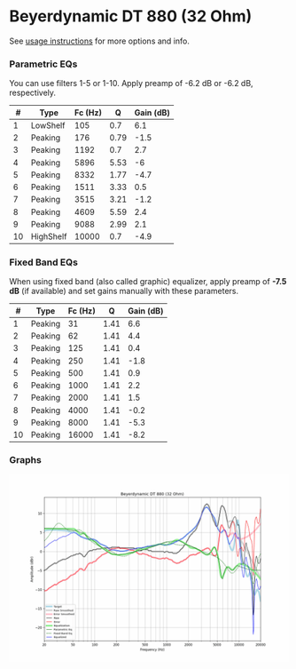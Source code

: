 # Beyerdynamic DT 880 (32 Ohm)
See [usage instructions](https://github.com/jaakkopasanen/AutoEq#usage) for more options and info.

### Parametric EQs
You can use filters 1-5 or 1-10. Apply preamp of -6.2 dB or -6.2 dB, respectively.

|   # | Type      |   Fc (Hz) |    Q |   Gain (dB) |
|-----|-----------|-----------|------|-------------|
|   1 | LowShelf  |       105 | 0.7  |         6.1 |
|   2 | Peaking   |       176 | 0.79 |        -1.5 |
|   3 | Peaking   |      1192 | 0.7  |         2.7 |
|   4 | Peaking   |      5896 | 5.53 |        -6   |
|   5 | Peaking   |      8332 | 1.77 |        -4.7 |
|   6 | Peaking   |      1511 | 3.33 |         0.5 |
|   7 | Peaking   |      3515 | 3.21 |        -1.2 |
|   8 | Peaking   |      4609 | 5.59 |         2.4 |
|   9 | Peaking   |      9088 | 2.99 |         2.1 |
|  10 | HighShelf |     10000 | 0.7  |        -4.9 |

### Fixed Band EQs
When using fixed band (also called graphic) equalizer, apply preamp of **-7.5 dB** (if available) and set gains manually with these parameters.

|   # | Type    |   Fc (Hz) |    Q |   Gain (dB) |
|-----|---------|-----------|------|-------------|
|   1 | Peaking |        31 | 1.41 |         6.6 |
|   2 | Peaking |        62 | 1.41 |         4.4 |
|   3 | Peaking |       125 | 1.41 |         0.4 |
|   4 | Peaking |       250 | 1.41 |        -1.8 |
|   5 | Peaking |       500 | 1.41 |         0.9 |
|   6 | Peaking |      1000 | 1.41 |         2.2 |
|   7 | Peaking |      2000 | 1.41 |         1.5 |
|   8 | Peaking |      4000 | 1.41 |        -0.2 |
|   9 | Peaking |      8000 | 1.41 |        -5.3 |
|  10 | Peaking |     16000 | 1.41 |        -8.2 |

### Graphs
![](./Beyerdynamic%20DT%20880%20(32%20Ohm).png)
